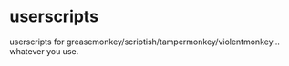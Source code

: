 # userscripts

userscripts for greasemonkey/scriptish/tampermonkey/violentmonkey... whatever you use.
